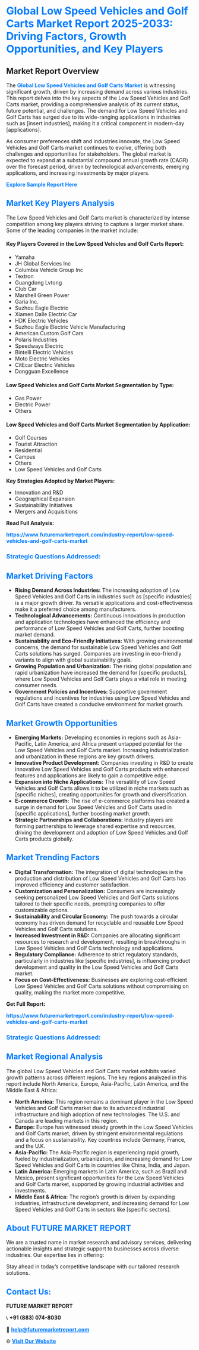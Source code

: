 <h1 style="color: #007BFF;">Global Low Speed Vehicles and Golf Carts Market Report 2025-2033: Driving Factors, Growth Opportunities, and Key Players</h1>

<section id="overview">
<h2>Market Report Overview</h2>
<p>The <a href="https://www.futuremarketreport.com/industry-report/low-speed-vehicles-and-golf-carts-market" style="color: #007BFF; text-decoration: none;"><strong>Global Low Speed Vehicles and Golf Carts Market</strong></a> is witnessing significant growth, driven by increasing demand across various industries. This report delves into the key aspects of the Low Speed Vehicles and Golf Carts market, providing a comprehensive analysis of its current status, future potential, and challenges. The demand for Low Speed Vehicles and Golf Carts has surged due to its wide-ranging applications in industries such as [insert industries], making it a critical component in modern-day [applications].</p>
<p>As consumer preferences shift and industries innovate, the Low Speed Vehicles and Golf Carts market continues to evolve, offering both challenges and opportunities for stakeholders. The global market is expected to expand at a substantial compound annual growth rate (CAGR) over the forecast period, driven by technological advancements, emerging applications, and increasing investments by major players.</p>
</section>

<section id="overview">
<p><a href="https://www.futuremarketreport.com/request-sample/reportId=126301" style="color: #007BFF; text-decoration: none;"><strong>Explore Sample Report Here</strong></a></p>
</section>

<section id="key-players">
<h2 style="color: #007BFF;">Market Key Players Analysis</h2>
<p>The Low Speed Vehicles and Golf Carts market is characterized by intense competition among key players striving to capture a larger market share. Some of the leading companies in the market include:</p>
<h4>Key Players Covered in the Low Speed Vehicles and Golf Carts Report:</h4>
<ul><li>Yamaha</li><li>JH Global Services Inc</li><li>Columbia Vehicle Group Inc</li><li>Textron</li><li>Guangdong Lvtong</li><li>Club Car</li><li>Marshell Green Power</li><li>Garia Inc.</li><li>Suzhou Eagle Electric</li><li>Xiamen Dalle Electric Car</li><li>HDK Electric Vehicles</li><li>Suzhou Eagle Electric Vehicle Manufacturing</li><li>American Custom Golf Cars</li><li>Polaris Industries</li><li>Speedways Electric</li><li>Bintelli Electric Vehicles</li><li>Moto Electric Vehicles</li><li>CitEcar Electric Vehicles</li><li>Dongguan Excellence</li></ul>
<h4>Low Speed Vehicles and Golf Carts Market Segmentation by Type:</h4>
<ul><li>Gas Power</li><li>Electric Power</li><li>Others</li></ul>

<h4>Low Speed Vehicles and Golf Carts Market Segmentation by Application:</h4>
<ul><li>Golf Courses</li><li>Tourist Attraction</li><li>Residential</li><li>Campus</li><li>Others</li><li>Low Speed Vehicles and Golf Carts</li></ul>
<p><strong>Key Strategies Adopted by Market Players:</strong></p>
<ul>
<li>Innovation and R&D</li>
<li>Geographical Expansion</li>
<li>Sustainability Initiatives</li>
<li>Mergers and Acquisitions</li>
</ul>
</section>

<section>
<p><strong>Read Full Analysis: </strong></p><a href="https://www.futuremarketreport.com/industry-report/low-speed-vehicles-and-golf-carts-market" style="color: #007BFF; text-decoration: none;"><strong>https://www.futuremarketreport.com/industry-report/low-speed-vehicles-and-golf-carts-market</strong></a>
<h3 style="color: #007BFF;">Strategic Questions Addressed:</h3>
</section>

<section id="driving-factors">
<h2 style="color: #007BFF;">Market Driving Factors</h2>
<ul>
<li><strong>Rising Demand Across Industries:</strong> The increasing adoption of Low Speed Vehicles and Golf Carts in industries such as [specific industries] is a major growth driver. Its versatile applications and cost-effectiveness make it a preferred choice among manufacturers.</li>
<li><strong>Technological Advancements:</strong> Continuous innovations in production and application technologies have enhanced the efficiency and performance of Low Speed Vehicles and Golf Carts, further boosting market demand.</li>
<li><strong>Sustainability and Eco-Friendly Initiatives:</strong> With growing environmental concerns, the demand for sustainable Low Speed Vehicles and Golf Carts solutions has surged. Companies are investing in eco-friendly variants to align with global sustainability goals.</li>
<li><strong>Growing Population and Urbanization:</strong> The rising global population and rapid urbanization have increased the demand for [specific products], where Low Speed Vehicles and Golf Carts plays a vital role in meeting consumer needs.</li>
<li><strong>Government Policies and Incentives:</strong> Supportive government regulations and incentives for industries using Low Speed Vehicles and Golf Carts have created a conducive environment for market growth.</li>
</ul>
</section>

<section id="growth-opportunities">
<h2 style="color: #007BFF;">Market Growth Opportunities</h2>
<ul>
<li><strong>Emerging Markets:</strong> Developing economies in regions such as Asia-Pacific, Latin America, and Africa present untapped potential for the Low Speed Vehicles and Golf Carts market. Increasing industrialization and urbanization in these regions are key growth drivers.</li>
<li><strong>Innovative Product Development:</strong> Companies investing in R&D to create innovative Low Speed Vehicles and Golf Carts products with enhanced features and applications are likely to gain a competitive edge.</li>
<li><strong>Expansion into Niche Applications:</strong> The versatility of Low Speed Vehicles and Golf Carts allows it to be utilized in niche markets such as [specific niches], creating opportunities for growth and diversification.</li>
<li><strong>E-commerce Growth:</strong> The rise of e-commerce platforms has created a surge in demand for Low Speed Vehicles and Golf Carts used in [specific applications], further boosting market growth.</li>
<li><strong>Strategic Partnerships and Collaborations:</strong> Industry players are forming partnerships to leverage shared expertise and resources, driving the development and adoption of Low Speed Vehicles and Golf Carts products globally.</li>
</ul>
</section>

<section id="trending-factors">
<h2 style="color: #007BFF;">Market Trending Factors</h2>
<ul>
<li><strong>Digital Transformation:</strong> The integration of digital technologies in the production and distribution of Low Speed Vehicles and Golf Carts has improved efficiency and customer satisfaction.</li>
<li><strong>Customization and Personalization:</strong> Consumers are increasingly seeking personalized Low Speed Vehicles and Golf Carts solutions tailored to their specific needs, prompting companies to offer customizable options.</li>
<li><strong>Sustainability and Circular Economy:</strong> The push towards a circular economy has driven demand for recyclable and reusable Low Speed Vehicles and Golf Carts solutions.</li>
<li><strong>Increased Investment in R&D:</strong> Companies are allocating significant resources to research and development, resulting in breakthroughs in Low Speed Vehicles and Golf Carts technology and applications.</li>
<li><strong>Regulatory Compliance:</strong> Adherence to strict regulatory standards, particularly in industries like [specific industries], is influencing product development and quality in the Low Speed Vehicles and Golf Carts market.</li>
<li><strong>Focus on Cost-Effectiveness:</strong> Businesses are exploring cost-efficient Low Speed Vehicles and Golf Carts solutions without compromising on quality, making the market more competitive.</li>
</ul>
</section>

<section>
<p><strong>Get Full Report: </strong></p><a href="https://www.futuremarketreport.com/industry-report/low-speed-vehicles-and-golf-carts-market" style="color: #007BFF; text-decoration: none;"><strong>https://www.futuremarketreport.com/industry-report/low-speed-vehicles-and-golf-carts-market</strong></a>
<h3 style="color: #007BFF;">Strategic Questions Addressed:</h3>
</section>


<section id="regional-analysis">
<h2 style="color: #007BFF;">Market Regional Analysis</h2>
<p>The global Low Speed Vehicles and Golf Carts market exhibits varied growth patterns across different regions. The key regions analyzed in this report include North America, Europe, Asia-Pacific, Latin America, and the Middle East & Africa:</p>
<ul>
<li><strong>North America:</strong> This region remains a dominant player in the Low Speed Vehicles and Golf Carts market due to its advanced industrial infrastructure and high adoption of new technologies. The U.S. and Canada are leading markets in this region.</li>
<li><strong>Europe:</strong> Europe has witnessed steady growth in the Low Speed Vehicles and Golf Carts market, driven by stringent environmental regulations and a focus on sustainability. Key countries include Germany, France, and the U.K.</li>
<li><strong>Asia-Pacific:</strong> The Asia-Pacific region is experiencing rapid growth, fueled by industrialization, urbanization, and increasing demand for Low Speed Vehicles and Golf Carts in countries like China, India, and Japan.</li>
<li><strong>Latin America:</strong> Emerging markets in Latin America, such as Brazil and Mexico, present significant opportunities for the Low Speed Vehicles and Golf Carts market, supported by growing industrial activities and investments.</li>
<li><strong>Middle East & Africa:</strong> The region’s growth is driven by expanding industries, infrastructure development, and increasing demand for Low Speed Vehicles and Golf Carts in sectors like [specific sectors].</li>
</ul>
</section>

<footer>
<h2 style="color: #007BFF;">About FUTURE MARKET REPORT</h2>
<p>We are a trusted name in market research and advisory services, delivering actionable insights and strategic support to businesses across diverse industries. Our expertise lies in offering:</p>

<p>Stay ahead in today’s competitive landscape with our tailored research solutions.</p>

<h2 style="color: #007BFF;">Contact Us:</h2>
<p><strong>FUTURE MARKET REPORT</strong></p>
<p>📞 <strong>+91 (883) 074-8030</strong></p>
<p>📧 <strong><a href="mailto:help@futuremarketreport.com" style="color: #007BFF;">help@futuremarketreport.com</a></strong></p>
<p>🌐 <strong><a href="https://www.futuremarketreport.com/" style="color: #007BFF;">Visit Our Website</a></strong></p>
</footer>